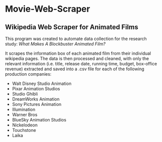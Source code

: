 # Movie-Web-Scraper
## Wikipedia Web Scraper for Animated Films 

This program was created to automate data collection for the research study:
*What Makes A Blockbuster Animated Film?*

It scrapes the information box of each animated film from their individual wikipedia pages. The data is then processed and cleaned, with only the relevant information (i.e. title, release date, running time, budget, box-office revenue) extracted and saved into a .csv file for each of the following production companies:
* Walt Disney Studio Animation
* Pixar Animation Studios
* Studio Ghibli
* DreamWorks Animation
* Sony Pictures Animation
* Illumination
* Warner Bros
* BlueSky Animation Studios
* Nickelodeon
* Touchstone
* Laika


